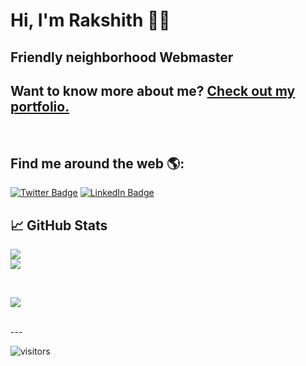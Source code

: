 
# Hi, I'm Rakshith 👋🏾 

<!--img align="center"  src="./assets/images/placeholder.webp" alt="placeholder"-->

## Friendly neighborhood Webmaster


## Want to know more about me? [Check out my portfolio.](https://rakshithshetty.vercel.app/)
<br>

## Find me around the web 🌎:

[![Twitter Badge](https://img.shields.io/badge/Twitter-Profile-informational?style=flat&logo=twitter&logoColor=white&color=1CA2F1)](https://twitter.com/rakxi_Shetty)
[![LinkedIn Badge](https://img.shields.io/badge/LinkedIn-Profile-informational?style=flat&logo=linkedin&logoColor=white&color=0D76A8)](https://www.linkedin.com/in/rakshith-shetty-/)




## &#x1f4c8; GitHub Stats


![](https://my-readmehit.vercel.app/api?username=Rakxit-Shetty&theme=dark&hide_border=true&include_all_commits=true&count_private=true)
<br>
![](https://github-readme-streak-stats.herokuapp.com/?user=Rakxit-Shetty&theme=dark&hide_border=true)

<br>

![](https://my-readmehit.vercel.app/api/top-langs/?username=Rakxit-Shetty&layout=compact&theme=dark&hide_border=true&include_all_commits=true&count_private=true&layout=compact)
<!--br>

![](https://github-readme-stats.vercel.app/api?username=Rakxit-Shetty&theme=dark&hide_border=true&include_all_commits=true&count_private=false)<br/>
![](https://github-readme-streak-stats.herokuapp.com/?user=Rakxit-Shetty&theme=dark&hide_border=true)<br/>
![](https://github-readme-stats.vercel.app/api/top-langs/?username=Rakxit-Shetty&theme=dark&hide_border=true&include_all_commits=true&count_private=false&layout=compact)

<br>

<br>
<br>
<a href="https://github.com/Rakxit-Shetty">
  <img align="center" style="margin:0.5rem" src="https://github-readme-stats.vercel.app/api/top-langs/?username=Rakxit-Shetty&hide=html,css&title_color=ffffff&text_color=c9cacc&icon_color=4AB197&bg_color=1A2B34" />
</a>

<a href="https://github.com/Rakxit-Shetty">
  <img align="center" style="margin:0.5rem" src="https://github-readme-stats.vercel.app/api?username=Rakxit-Shetty&show_icons=true&line_height=27&count_private=true&title_color=ffffff&text_color=c9cacc&icon_color=4AB097&bg_color=1A2B34" alt="RAKKIZ's GitHub Stats" />
</a>

<br>
<!--br>

## 🏆 GitHub Trophies
![](https://github-profile-trophy.vercel.app/?username=Rakxit-Shetty&theme=radical&no-frame=true&no-bg=false&margin-w=4)


<br-->
<br>
---



![visitors](https://visitor-badge.glitch.me/badge?page_id=Rakxit-Shetty..visitor-badge)
